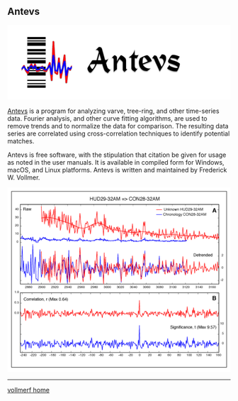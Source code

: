 ## Antevs

![](images/AntevsBanner.png)

[Antevs](https://www.frederickvollmer.com/antevs/) is a program for analyzing varve, tree-ring, and other time-series data. Fourier analysis, and other curve fitting algorithms, are used to remove trends and to normalize the data for comparison. The resulting data series are correlated using cross-correlation techniques to identify potential matches. 

Antevs is free software, with the stipulation that citation be given for usage as noted in the user manuals. It is available in compiled form for Windows, macOS, and Linux platforms. Antevs is written and maintained by Frederick W. Vollmer. 

![Antevs](images/Figure_04_web.png)

--- 

[vollmerf home](../)

